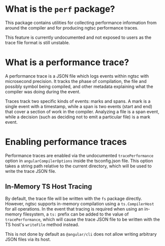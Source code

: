 # What is the `perf` package?

This package contains utilities for collecting performance information from around the compiler and for producing ngtsc performance traces.

This feature is currently undocumented and not exposed to users as the trace file format is still unstable.

# What is a performance trace?

A performance trace is a JSON file which logs events within ngtsc with microsecond precision. It tracks the phase of compilation, the file and possibly symbol being compiled, and other metadata explaining what the compiler was doing during the event.

Traces track two specific kinds of events: marks and spans. A mark is a single event with a timestamp, while a span is two events (start and end) that cover a section of work in the compiler. Analyzing a file is a span event, while a decision (such as deciding not to emit a particular file) is a mark event.

# Enabling performance traces

Performance traces are enabled via the undocumented `tracePerformance` option in `angularCompilerOptions` inside the tsconfig.json file. This option takes a string path relative to the current directory, which will be used to write the trace JSON file.

## In-Memory TS Host Tracing

By default, the trace file will be written with the `fs` package directly. However, ngtsc supports in-memory compilation using a `ts.CompilerHost` for all operations. In the event that tracing is required when using an in-memory filesystem, a `ts:` prefix can be added to the value of `tracePerformance`, which will cause the trace JSON file to be written with the TS host's `writeFile` method instead.

This is not done by default as `@angular/cli` does not allow writing arbitrary JSON files via its host.
